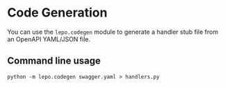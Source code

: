 # Code Generation

You can use the `lepo.codegen` module to generate a handler stub file
from an OpenAPI YAML/JSON file.

## Command line usage

```
python -m lepo.codegen swagger.yaml > handlers.py
```